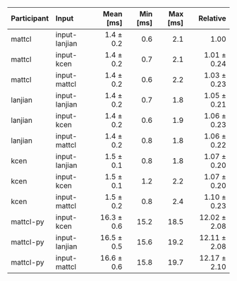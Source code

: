 | Participant | Input | Mean [ms] | Min [ms] | Max [ms] | Relative |
|:---|:---|---:|---:|---:|---:|
| mattcl | input-lanjian | 1.4 ± 0.2 | 0.6 | 2.1 | 1.00 |
| mattcl | input-kcen | 1.4 ± 0.2 | 0.7 | 2.1 | 1.01 ± 0.24 |
| mattcl | input-mattcl | 1.4 ± 0.2 | 0.6 | 2.2 | 1.03 ± 0.23 |
| lanjian | input-lanjian | 1.4 ± 0.2 | 0.7 | 1.8 | 1.05 ± 0.21 |
| lanjian | input-kcen | 1.4 ± 0.2 | 0.6 | 1.9 | 1.06 ± 0.23 |
| lanjian | input-mattcl | 1.4 ± 0.2 | 0.8 | 1.8 | 1.06 ± 0.22 |
| kcen | input-lanjian | 1.5 ± 0.1 | 0.8 | 1.8 | 1.07 ± 0.20 |
| kcen | input-kcen | 1.5 ± 0.1 | 1.2 | 2.2 | 1.07 ± 0.20 |
| kcen | input-mattcl | 1.5 ± 0.2 | 0.8 | 2.4 | 1.10 ± 0.23 |
| mattcl-py | input-kcen | 16.3 ± 0.6 | 15.2 | 18.5 | 12.02 ± 2.08 |
| mattcl-py | input-lanjian | 16.5 ± 0.5 | 15.6 | 19.2 | 12.11 ± 2.08 |
| mattcl-py | input-mattcl | 16.6 ± 0.6 | 15.8 | 19.7 | 12.17 ± 2.10 |
